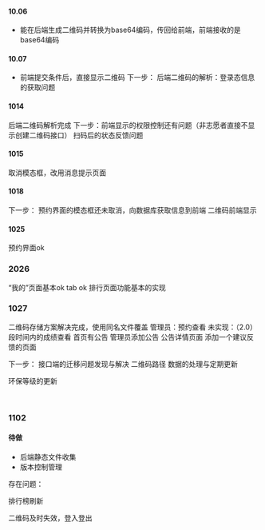 #### 10.06
* 能在后端生成二维码并转换为base64编码，传回给前端，前端接收的是base64编码

#### 10.07
* 前端提交条件后，直接显示二维码
下一步：
后端二维码的解析：登录态信息的获取问题
#### 1014
后端二维码解析完成
下一步：前端显示的权限控制还有问题（非志愿者直接不显示创建二维码接口）
扫码后的状态反馈问题

#### 1015
取消模态框，改用消息提示页面
#### 1018
下一步：
    预约界面的模态框还未取消，向数据库获取信息到前端
    二维码前端显示

#### 1025
预约界面ok
### 2026
“我的”页面基本ok
tab ok
排行页面功能基本的实现
### 1027
二维码存储方案解决完成，使用同名文件覆盖
管理员：预约查看
未实现：（2.0）
    段时间内的成绩查看
    首页有公告
    管理员添加公告
    公告详情页面
    添加一个建议反馈的页面

下一步：
接口端的迁移问题发现与解决
    二维码路径
数据的处理与定期更新 

 环保等级的更新

​      

### 1102

#### 待做

* 后端静态文件收集
* 版本控制管理

存在问题：

排行榜刷新

二维码及时失效，登入登出